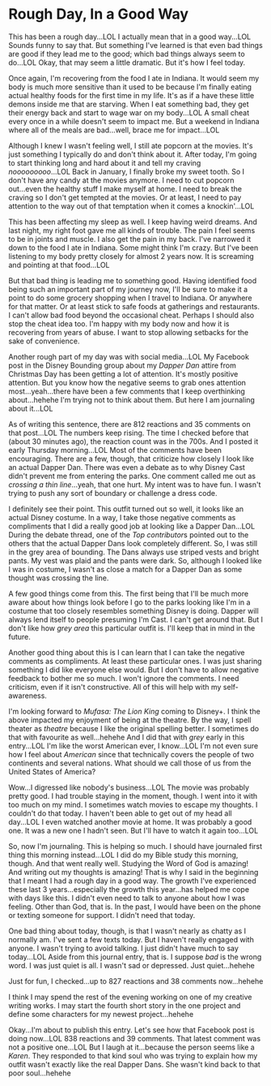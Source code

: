 # Rough Day, In a Good Way

This has been a rough day...LOL I actually mean that in a good way...LOL Sounds funny to say that. But something I've learned is that even bad things are good if they lead me to the good; which bad things always seem to do...LOL Okay, that may seem a little dramatic. But it's how I feel today.

Once again, I'm recovering from the food I ate in Indiana. It would seem my body is much more sensitive than it used to be because I'm finally eating actual healthy foods for the first time in my life. It's as if a have these little demons inside me that are starving. When I eat something bad, they get their energy back and start to wage war on my body...LOL A small cheat every once in a while doesn't seem to impact me. But a weekend in Indiana where all of the meals are bad...well, brace me for impact...LOL

Although I knew I wasn't feeling well, I still ate popcorn at the movies. It's just something I typically do and don't think about it. After today, I'm going to start thinking long and hard about it and tell my craving *nooooooooo*...LOL Back in January, I finally broke my sweet tooth. So I don't have any candy at the movies anymore. I need to cut popcorn out...even the healthy stuff I make myself at home. I need to break the craving so I don't get tempted at the movies. Or at least, I need to pay attention to the way out of that temptation when it comes a knockin'...LOL

This has been affecting my sleep as well. I keep having weird dreams. And last night, my right foot gave me all kinds of trouble. The pain I feel seems to be in joints and muscle. I also get the pain in my back. I've narrowed it down to the food I ate in Indiana. Some might think I'm crazy. But I've been listening to my body pretty closely for almost 2 years now. It is screaming and pointing at that food...LOL

But that bad thing is leading me to something good. Having identified food being such an important part of my journey now, I'll be sure to make it a point to do some grocery shopping when I travel to Indiana. Or anywhere for that matter. Or at least stick to safe foods at gatherings and restaurants. I can't allow bad food beyond the occasional cheat. Perhaps I should also stop the cheat idea too. I'm happy with my body now and how it is recovering from years of abuse. I want to stop allowing setbacks for the sake of convenience.

Another rough part of my day was with social media...LOL My Facebook post in the Disney Bounding group about my *Dapper Dan* attire from Christmas Day has been getting a lot of attention. It's mostly positive attention. But you know how the negative seems to grab ones attention most...yeah...there have been a few comments that I keep overthinking about...hehehe I'm trying not to think about them. But here I am journaling about it...LOL

As of writing this sentence, there are 812 reactions and 35 comments on that post...LOL The numbers keep rising. The time I checked before that (about 30 minutes ago), the reaction count was in the 700s. And I posted it early Thursday morning...LOL Most of the comments have been encouraging. There are a few, though, that criticize how closely I look like an actual Dapper Dan. There was even a debate as to why Disney Cast didn't prevent me from entering the parks. One comment called me out as *crossing a thin line*...yeah, that one hurt. My intent was to have fun. I wasn't trying to push any sort of boundary or challenge a dress code.

I definitely see their point. This outfit turned out so well, it looks like an actual Disney costume. In a way, I take those negative comments as compliments that I did a really good job at looking like a Dapper Dan...LOL During the debate thread, one of the *Top contributor*s pointed out to the others that the actual Dapper Dans look completely different. So, I was still in the grey area of bounding. The Dans always use striped vests and bright pants. My vest was plaid and the pants were dark. So, although I looked like I was in costume, I wasn't as close a match for a Dapper Dan as some thought was crossing the line.

A few good things come from this. The first being that I'll be much more aware about how things look before I go to the parks looking like I'm in a costume that too closely resembles something Disney is doing. Dapper will always lend itself to people presuming I'm Cast. I can't get around that. But I don't like how *grey area* this particular outfit is. I'll keep that in mind in the future.

Another good thing about this is I can learn that I can take the negative comments as compliments. At least these particular ones. I was just sharing something I did like everyone else would. But I don't have to allow negative feedback to bother me so much. I won't ignore the comments. I need criticism, even if it isn't constructive. All of this will help with my self-awareness.

I'm looking forward to *Mufasa: The Lion King* coming to Disney+. I think the above impacted my enjoyment of being at the theatre. By the way, I spell theater as *theatre* because I like the original spelling better. I sometimes do that with favourite as well...hehehe And I did that with *grey* early in this entry...LOL I'm like the worst American ever, I know...LOL I'm not even sure how I feel about *American* since that technically covers the people of two continents and several nations. What should we call those of us from the United States of America?

Wow...I digressed like nobody's business...LOL The movie was probably pretty good. I had trouble staying in the moment, though. I went into it with too much on my mind. I sometimes watch movies to escape my thoughts. I couldn't do that today. I haven't been able to get out of my head all day...LOL I even watched another movie at home. It was probably a good one. It was a new one I hadn't seen. But I'll have to watch it again too...LOL

So, now I'm journaling. This is helping so much. I should have journaled first thing this morning instead...LOL I did do my Bible study this morning, though. And that went really well. Studying the Word of God is amazing! And writing out my thoughts is amazing! That is why I said in the beginning that I meant I had a rough day in a good way. The growth I've experienced these last 3 years...especially the growth this year...has helped me cope with days like this. I didn't even need to talk to anyone about how I was feeling. Other than God, that is. In the past, I would have been on the phone or texting someone for support. I didn't need that today.

One bad thing about today, though, is that I wasn't nearly as chatty as I normally am. I've sent a few texts today. But I haven't really engaged with anyone. I wasn't trying to avoid talking. I just didn't have much to say today...LOL Aside from this journal entry, that is. I suppose *bad* is the wrong word. I was just quiet is all. I wasn't sad or depressed. Just quiet...hehehe

Just for fun, I checked...up to 827 reactions and 38 comments now...hehehe

I think I may spend the rest of the evening working on one of my creative writing works. I may start the fourth short story in the one project and define some characters for my newest project...hehehe

Okay...I'm about to publish this entry. Let's see how that Facebook post is doing now...LOL 838 reactions and 39 comments. That latest comment was not a positive one...LOL But I laugh at it...because the person seems like a *Karen*. They responded to that kind soul who was trying to explain how my outfit wasn't exactly like the real Dapper Dans. She wasn't kind back to that poor soul...hehehe